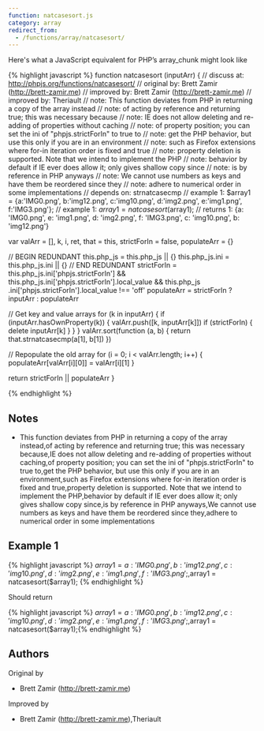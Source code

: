 ```yaml
---
function: natcasesort.js
category: array
redirect_from:
  - /functions/array/natcasesort/
---
```


<!-- WARNING! This file is auto generated by `npm run web:inject`, do not edit by hand -->

Here's what a JavaScript equivalent for PHP’s array_chunk might look like

{% highlight javascript %}
function natcasesort (inputArr) {
  //  discuss at: http://phpjs.org/functions/natcasesort/
  // original by: Brett Zamir (http://brett-zamir.me)
  // improved by: Brett Zamir (http://brett-zamir.me)
  // improved by: Theriault
  //        note: This function deviates from PHP in returning a copy of the array instead
  //        note: of acting by reference and returning true; this was necessary because
  //        note: IE does not allow deleting and re-adding of properties without caching
  //        note: of property position; you can set the ini of "phpjs.strictForIn" to true to
  //        note: get the PHP behavior, but use this only if you are in an environment
  //        note: such as Firefox extensions where for-in iteration order is fixed and true
  //        note: property deletion is supported. Note that we intend to implement the PHP
  //        note: behavior by default if IE ever does allow it; only gives shallow copy since
  //        note: is by reference in PHP anyways
  //        note: We cannot use numbers as keys and have them be reordered since they
  //        note: adhere to numerical order in some implementations
  //  depends on: strnatcasecmp
  //   example 1: $array1 = {a:'IMG0.png', b:'img12.png', c:'img10.png', d:'img2.png', e:'img1.png', f:'IMG3.png'};
  //   example 1: $array1 = natcasesort($array1);
  //   returns 1: {a: 'IMG0.png', e: 'img1.png', d: 'img2.png', f: 'IMG3.png', c: 'img10.png', b: 'img12.png'}

  var valArr = [],
    k, i, ret, that = this,
    strictForIn = false,
    populateArr = {}

  // BEGIN REDUNDANT
  this.php_js = this.php_js || {}
  this.php_js.ini = this.php_js.ini || {}
  // END REDUNDANT
  strictForIn = this.php_js.ini['phpjs.strictForIn'] && this.php_js.ini['phpjs.strictForIn'].local_value && this.php_js
    .ini['phpjs.strictForIn'].local_value !== 'off'
  populateArr = strictForIn ? inputArr : populateArr

  // Get key and value arrays
  for (k in inputArr) {
    if (inputArr.hasOwnProperty(k)) {
      valArr.push([k, inputArr[k]])
      if (strictForIn) {
        delete inputArr[k]
      }
    }
  }
  valArr.sort(function (a, b) {
    return that.strnatcasecmp(a[1], b[1])
  })

  // Repopulate the old array
  for (i = 0; i < valArr.length; i++) {
    populateArr[valArr[i][0]] = valArr[i][1]
  }

  return strictForIn || populateArr
}

{% endhighlight %}

## Notes
- This function deviates from PHP in returning a copy of the array instead,of acting by reference and returning true; this was necessary because,IE does not allow deleting and re-adding of properties without caching,of property position; you can set the ini of "phpjs.strictForIn" to true to,get the PHP behavior, but use this only if you are in an environment,such as Firefox extensions where for-in iteration order is fixed and true,property deletion is supported. Note that we intend to implement the PHP,behavior by default if IE ever does allow it; only gives shallow copy since,is by reference in PHP anyways,We cannot use numbers as keys and have them be reordered since they,adhere to numerical order in some implementations

## Example 1

{% highlight javascript %}
$array1 = {a:'IMG0.png', b:'img12.png', c:'img10.png', d:'img2.png', e:'img1.png', f:'IMG3.png'};,$array1 = natcasesort($array1);
{% endhighlight %}

Should return

{% highlight javascript %}
$array1 = {a:'IMG0.png', b:'img12.png', c:'img10.png', d:'img2.png', e:'img1.png', f:'IMG3.png'};,$array1 = natcasesort($array1);{% endhighlight %}


## Authors


Original by

- Brett Zamir (http://brett-zamir.me)


Improved by

- Brett Zamir (http://brett-zamir.me),Theriault

